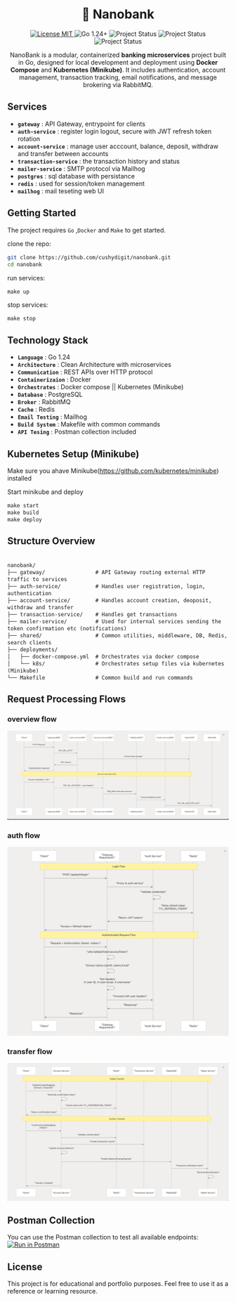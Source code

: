 <h1 align="center">
    🏬 Nanobank 
</h1>
<p align="center">
  <a href="https://github.com/cushydigit/microstore/LICENSE">
    <img src="https://img.shields.io/badge/license-MIT-green.svg" alt="License MIT">
  </a>
  <img src="https://img.shields.io/badge/Go-1.24-blue.svg" alt="Go 1.24+">
  <img src="https://img.shields.io/badge/Build-Passing-brightgreen.svg" alt="Project Status">
  <img src="https://img.shields.io/badge/Docker-Enabled-blue.svg" alt="Project Status">
  <img src="https://img.shields.io/badge/PostgreSQL-Supported-blue.svg" alt="Project Status">
</p>
<p align="center">
NanoBank is a modular, containerized <strong>banking microservices</strong> project built in Go, designed for local development and deployment using <strong>Docker Compose</strong> and <strong>Kubernetes (Minikube)</strong>. It includes authentication, account management, transaction tracking, email notifications, and message brokering via RabbitMQ.
</p>


## Services 

- **`gateway`** : API Gateway, entrypoint for clients
- **`auth-service`** : register login logout, secure with JWT refresh token rotation
- **`account-service`** : manage user acccount, balance, deposit, withdraw and transfer between accounts
- **`transaction-service`** : the transaction history and status
- **`mailer-service`** : SMTP protocol via Mailhog
- **`postgres`** : sql database with persistance
- **`redis`** : used for session/token management
- **`mailhog`** : mail teseting web UI 

## Getting Started

The project requires `Go` ,`Docker` and `Make` to get started.

clone the repo:
```bash
git clone https://github.com/cushydigit/nanobank.git
cd nanobank
```

run services:
```
make up
```

stop services:
```
make stop
```

## Technology Stack 

- **`Language`** : Go 1.24
- **`Architecture`** : Clean Architecture with microservices
- **`Communication`** : REST APIs over HTTP protocol
- **`Containerizaion`** : Docker
- **`Orchestrates`** : Docker compose || Kubernetes (Minikube)
- **`Database`** : PostgreSQL
- **`Broker`** : RabbitMQ
- **`Cache`** : Redis 
- **`Email Testing`** : Mailhog
- **`Build System`** : Makefile with common commands
- **`API Tesing`** : Postman collection included

## Kubernetes Setup (Minikube)
Make sure you ahave Minikube(https://github.com/kubernetes/minikube) installed

Start minikube and deploy
```
make start
make build
make deploy
```

## Structure Overview

```tree

nanobank/
├── gateway/                # API Gateway routing external HTTP traffic to services
├── auth-service/           # Handles user registration, login, authentication
├── account-service/        # Handles account creation, deoposit, withdraw and transfer
├── transaction-service/    # Handles get transactions
├── mailer-service/         # Used for internal services sending the token confirmation etc (notifications)
├── shared/                 # Common utilities, middleware, DB, Redis, search clients
├── deployments/            
│   ├── docker-compose.yml  # Orchestrates via docker compose
│   └── k8s/                # Orchestrates setup files via kubernetes (Minikube) 
└── Makefile                # Common build and run commands

```

## Request Processing Flows

### overview flow

![flow-overview](./assets/nanobank_flow_overview.png)

### auth flow
![flow-auth](./assets/nanobank_auth_flow.png)

### transfer flow 
![flow-transfer](./assets/nanobank_data_flow.png)

## Postman Collection

You can use the Postman collection to test all available endpoints:
[![Run in Postman](https://run.pstmn.io/button.svg)](https://www.postman.com/material-astronaut-37601285/workspace/cushydigit/collection/21076955-fe36b2ea-fa91-4ae1-a392-c70e2a5b8a48?action=share&creator=21076955)

## License

This project is for educational and portfolio purposes. Feel free to use it as a reference or learning resource.



